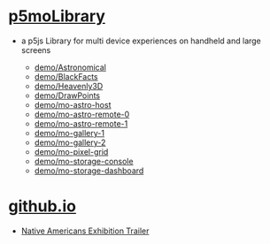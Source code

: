 # [p5moLibrary](https://github.com/molab-itp/p5moLibrary)

- a p5js Library for multi device experiences on handheld and large screens

  - [demo/Astronomical](demo/Astronomical?v=45)
  - [demo/BlackFacts](demo/BlackFacts?v=45)
  - [demo/Heavenly3D](demo/Heavenly3D?v=45)
  - [demo/DrawPoints](demo/DrawPoints)
  - [demo/mo-astro-host](demo/mo-astro-host/)
  - [demo/mo-astro-remote-0](demo/mo-astro-remote-0/)
  - [demo/mo-astro-remote-1](demo/mo-astro-remote-1/)
  - [demo/mo-gallery-1](demo/mo-gallery-1/)
  - [demo/mo-gallery-2](demo/mo-gallery-2)
  - [demo/mo-pixel-grid](demo/mo-pixel-grid?v=45)
  - [demo/mo-storage-console](demo/mo-storage-console?v=45)
  - [demo/mo-storage-dashboard](demo/mo-storage-dashboard?v=45)

# [github.io](https://molab-itp.github.io/p5moLibrary/src?v=45)

- [Native Americans Exhibition Trailer](demo/BlackFacts?playlist=hpjNGTYvpxw)

<!--
# https://www.youtube.com/watch?v=hpjNGTYvpxw
# The Land Carries Our Ancestors: Contemporary Art by Native Americans Exhibition Trailer
 -->
